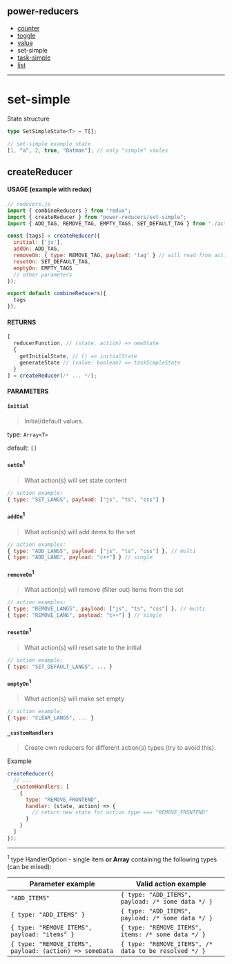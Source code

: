 ## power-reducers

- [counter](./counter.md)
- [toggle](./toggle.md)
- [value](./value.md)
- set-simple
- [task-simple](./task-simple.md)
- [list](./list.md)

---

# set-simple

State structure

```ts
type SetSimpleState<T> = T[];
```

```js
// set-simple example state
[1, "a", 2, true, "Batman"]; // only "simple" vaules
```

## createReducer

#### USAGE (example with redux)

```js
// reducers.js
import { combineReducers } from "redux";
import { createReducer } from "power-reducers/set-simple";
import { ADD_TAG, REMOVE_TAG, EMPTY_TAGS, SET_DEFAULT_TAG } from "./actions";

const [tags] = createReducer({
  initial: ['js'],
  addOn: ADD_TAG,
  removeOn: { type: REMOVE_TAG, payload: 'tag' } // will read from action.tag
  resetOn: SET_DEFAULT_TAG,
  emptyOn: EMPTY_TAGS
  // other parameters
});

export default combineReducers({
  tags
});
```

#### RETURNS

```javascript
[
  reducerFunction, // (state, action) => newState
  {
    getInitialState, // () => initialState
    generateState // (value: boolean) => taskSimpleState
  }
] = createReducer(/* ... */);
```

#### PARAMETERS

#### **`initial`**

> Initial/default values.

type: `Array<T>`

default: `[]`

#### **`setOn`<sup>1</sup>**

> What action(s) will set state content

```js
// action example:
{ type: "SET_LANGS", payload: ["js", "ts", "css"] }
```

#### **`addOn`<sup>1</sup>**

> What action(s) will add items to the set

```js
// action examples:
{ type: "ADD_LANGS", payload: ["js", "ts", "css"] }, // multi
{ type: "ADD_LANG", payload: "c++"] } // single
```

#### **`removeOn`<sup>1</sup>**

> What action(s) will remove (filter out) items from the set

```js
// action examples:
{ type: "REMOVE_LANGS", payload: ["js", "ts", "css"] }, // multi
{ type: "REMOVE_LANG", payload: "c++"] } // single
```

#### **`resetOn`<sup>1</sup>**

> What action(s) will reset sate to the initial

```js
// action example:
{ type: "SET_DEFAULT_LANGS", ... }
```

#### **`emptyOn`<sup>1</sup>**

> What action(s) will make set empty

```js
// action example:
{ type: "CLEAR_LANGS", ... }
```

#### **`_customHandlers`**

> Create own reducers for different action(s) types (try to avoid this).

Example

```javascript
createReducer({
  // ...
  _customHandlers: [
    {
      type: "REMOVE_FRONTEND",
      handler: (state, action) => {
        // return new state for action.type === "REMOVE_FRONTEND"
      }
    }
  ]
});
```

---

<sup>1</sup> type HandlerOption - single item **or Array** containing the following types (can be mixed):

| Parameter example                                       | Valid action example                                  |
| ------------------------------------------------------- | ----------------------------------------------------- |
| `"ADD_ITEMS"`                                           | `{ type: "ADD_ITEMS", payload: /* some data */ }`     |
| `{ type: "ADD_ITEMS" }`                                 | `{ type: "ADD_ITEMS", payload: /* some data */ }`     |
| `{ type: "REMOVE_ITEMS", payload: "items" }`            | `{ type: "REMOVE_ITEMS", items: /* some data */ }`    |
| `{ type: "REMOVE_ITEMS", payload: (action) => someData` | `{ type: "REMOVE_ITEMS", /* data to be resolved */ }` |
